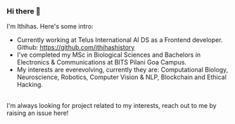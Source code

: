### Hi there 👋

<!--
**ithihasmadala/ithihasmadala** is a ✨ _special_ ✨ repository because its `README.md` (this file) appears on your GitHub profile.

Here are some ideas to get you started:

- 🔭 I’m currently working on ...
- 🌱 I’m currently learning ...
- 👯 I’m looking to collaborate on ...
- 🤔 I’m looking for help with ...
- 💬 Ask me about ...
- 📫 How to reach me: ...
- 😄 Pronouns: ...
- ⚡ Fun fact: ...
-->

I'm Ithihas. Here's some intro:

- Currently working at Telus International AI DS as a Frontend developer. Github: https://github.com/ithihashistory
- I've completed my MSc in Biological Sciences and Bachelors in Electronics & Communications at BITS Pilani Goa Campus. 
- My interests are everevolving, currently they are: Computational Biology, Neuroscience, Robotics, Computer Vision & NLP, Blockchain and Ethical Hacking. 

<br>
I'm always looking for project related to my interests, reach out to me by raising an issue here!
